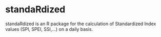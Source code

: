 # standaRdized
standaRdized is an R package for the calculation of Standardized Index values (SPI, SPEI, SSI,...) on a daily basis.
